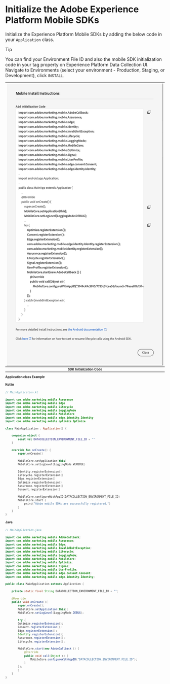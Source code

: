# Initialize the Adobe Experience Platform Mobile SDKs

Initialize the Experience Platform Mobile SDKs by adding the below code in your `Application` class.

> [!TIP]
> You can find your Environment File ID and also the mobile SDK initialization code in your tag property on Experience Platform Data Collection UI. Navigate to Environments (select your environment - Production, Staging, or Development), click <small>INSTALL<small>.

| ![SDK Initialization Code](../assets/sdk-init-code.png?raw=true) |
| :---: |
| **SDK Initialization Code** |

**Application class Example**
<!-- tabs:start -->
#### **Kotlin**
```Kotlin
// MainApplication.kt

import com.adobe.marketing.mobile.Assurance
import com.adobe.marketing.mobile.Edge
import com.adobe.marketing.mobile.Lifecycle
import com.adobe.marketing.mobile.LoggingMode
import com.adobe.marketing.mobile.MobileCore
import com.adobe.marketing.mobile.edge.identity.Identity
import com.adobe.marketing.mobile.optimize.Optimize

class MainApplication : Application() {

    companion object {
        const val DATACOLLECTION_ENVIRONMENT_FILE_ID = ""
    }

    override fun onCreate() {
        super.onCreate()

        MobileCore.setApplication(this)
        MobileCore.setLogLevel(LoggingMode.VERBOSE)

        Identity.registerExtension()
        Lifecycle.registerExtension()
        Edge.registerExtension()
        Optimize.registerExtension()
        Assurance.registerExtension()
        Consent.registerExtension()

        MobileCore.configureWithAppID(DATACOLLECTION_ENVIRONMENT_FILE_ID)
        MobileCore.start {
            print("Adobe mobile SDKs are successfully registered.")
        }
    }
}
```
#### **Java**
```Java
// MainApplication.java

import com.adobe.marketing.mobile.AdobeCallback;
import com.adobe.marketing.mobile.Assurance;
import com.adobe.marketing.mobile.Edge;
import com.adobe.marketing.mobile.InvalidInitException;
import com.adobe.marketing.mobile.Lifecycle;
import com.adobe.marketing.mobile.LoggingMode;
import com.adobe.marketing.mobile.MobileCore;
import com.adobe.marketing.mobile.Optimize;
import com.adobe.marketing.mobile.Signal;
import com.adobe.marketing.mobile.UserProfile;
import com.adobe.marketing.mobile.edge.consent.Consent;
import com.adobe.marketing.mobile.edge.identity.Identity;

public class MainApplication extends Application {

    private static final String DATACOLLECTION_ENVIRONMENT_FILE_ID = "";

    @Override
    public void onCreate(){
        super.onCreate();
        MobileCore.setApplication(this);
        MobileCore.setLogLevel(LoggingMode.DEBUG);
        
        try {
        Optimize.registerExtension();
        Consent.registerExtension();
        Edge.registerExtension();
        Identity.registerExtension();
        Assurance.registerExtension();
        Lifecycle.registerExtension();

        MobileCore.start(new AdobeCallback () {
            @Override
            public void call(Object o) {
                MobileCore.configureWithAppID("DATACOLLECTION_ENVIRONMENT_FILE_ID");
            }
        });
        }
    } 
}
```
<!-- tabs:end -->
